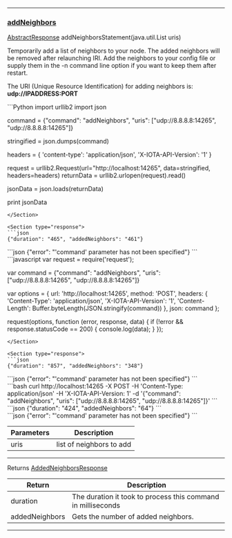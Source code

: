 
---
### [addNeighbors](https://github.com/iotaledger/iri/blob/dev/src/main/java/com/iota/iri/service/API.java#L1151)
 [AbstractResponse](/javadoc/com/iota/iri/service/dto/abstractresponse/) addNeighborsStatement(java.util.List uris)

Temporarily add a list of neighbors to your node. 
 The added neighbors will be removed after relaunching IRI. 
 Add the neighbors to your config file or supply them in the -n command line option if you want to keep them after restart.

 The URI (Unique Resource Identification) for adding neighbors is:
 **udp://IPADDRESS:PORT**

<Tabs> 

<Tab language="Python">

<Section type="request">
```Python
import urllib2
import json

command = {"command": "addNeighbors", "uris": ["udp://8.8.8.8:14265", "udp://8.8.8.8:14265"]}

stringified = json.dumps(command)

headers = {
    'content-type': 'application/json',
    'X-IOTA-API-Version': '1'
}

request = urllib2.Request(url="http://localhost:14265", data=stringified, headers=headers)
returnData = urllib2.urlopen(request).read()

jsonData = json.loads(returnData)

print jsonData
```
</Section>

<Section type="response">
```json
{"duration": "465", "addedNeighbors": "461"}
```
</Section>

<Section type="error">
```json
{"error": "'command' parameter has not been specified"}
```
</Section>

<Tab language="NodeJS">

<Section type="request">
```javascript
var request = require('request');

var command = {"command": "addNeighbors", "uris": ["udp://8.8.8.8:14265", "udp://8.8.8.8:14265"]}

var options = {
  url: 'http://localhost:14265',
  method: 'POST',
  headers: {
    'Content-Type': 'application/json',
		'X-IOTA-API-Version': '1',
    'Content-Length': Buffer.byteLength(JSON.stringify(command))
  },
  json: command
};

request(options, function (error, response, data) {
  if (!error && response.statusCode == 200) {
    console.log(data);
  }
});
```
</Section>

<Section type="response">
```json
{"duration": "857", "addedNeighbors": "348"}
```
</Section>

<Section type="error">
```json
{"error": "'command' parameter has not been specified"}
```
</Section>

<Tab language="cURL">

<Section type="request">
```bash
curl http://localhost:14265 
-X POST 
-H 'Content-Type: application/json' 
-H 'X-IOTA-API-Version: 1' 
-d '{"command": "addNeighbors", "uris": ["udp://8.8.8.8:14265", "udp://8.8.8.8:14265"]}'
```
</Section>

<Section type="response">
```json
{"duration": "424", "addedNeighbors": "64"}
```
</Section>

<Section type="error">
```json
{"error": "'command' parameter has not been specified"}
```
</Section>
</Tabs<



***
	
|Parameters | Description |
|--|--|
| uris | list of neighbors to add |

***

Returns [AddedNeighborsResponse](/javadoc/com/iota/iri/service/dto/addedneighborsresponse/)

|Return | Description |
|--|--|
| duration | The duration it took to process this command in milliseconds |
| addedNeighbors | Gets the number of added neighbors. |
***